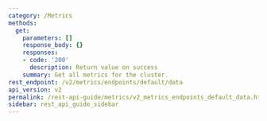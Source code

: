 ```yaml
---
category: /Metrics
methods:
  get:
    parameters: []
    response_body: {}
    responses:
    - code: '200'
      description: Return value on success
    summary: Get all metrics for the cluster.
rest_endpoint: /v2/metrics/endpoints/default/data
api_version: v2
permalink: /rest-api-guide/metrics/v2_metrics_endpoints_default_data.html
sidebar: rest_api_guide_sidebar
---
```

